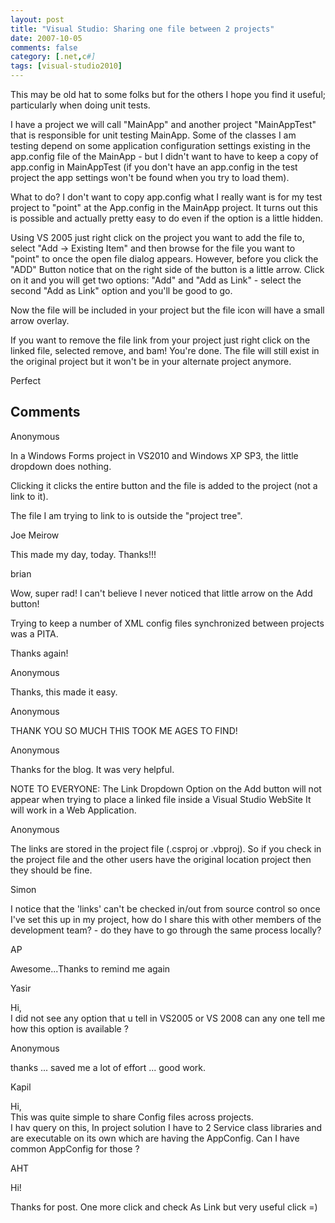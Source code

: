 ```yaml
---
layout: post
title: "Visual Studio: Sharing one file between 2 projects"
date: 2007-10-05
comments: false
category: [.net,c#]
tags: [visual-studio2010]
---
```

This may be old hat to some folks but for the others I hope you find it
useful; particularly when doing unit tests.  

I have a project we will call "MainApp" and another project "MainAppTest" that
is responsible for unit testing MainApp. Some of the classes I am testing
depend on some application configuration settings existing in the app.config
file of the MainApp - but I didn't want to have to keep a copy of app.config
in MainAppTest (if you don't have an app.config in the test project the app
settings won't be found when you try to load them).  

What to do? I don't want to copy app.config what I really want is for my test
project to "point" at the App.config in the MainApp project. It turns out this
is possible and actually pretty easy to do even if the option is a little
hidden.  

Using VS 2005 just right click on the project you want to add the file to,
select "Add -> Existing Item" and then browse for the file you want to
"point" to once the open file dialog appears. However, before you click the
"ADD" Button notice that on the right side of the button is a little arrow.
Click on it and you will get two options: "Add" and "Add as Link" - select the
second "Add as Link" option and you'll be good to go.  

Now the file will be included in your project but the file icon will have a
small arrow overlay.  

If you want to remove the file link from your project just right click on the
linked file, selected remove, and bam! You're done. The file will still exist
in the original project but it won't be in your alternate project anymore.  

Perfect

## Comments

Anonymous

In a Windows Forms project in VS2010 and Windows XP SP3, the little dropdown
does nothing.  

Clicking it clicks the entire button and the file is added to the project (not
a link to it).  

The file I am trying to link to is outside the "project tree".

Joe Meirow

This made my day, today. Thanks!!!

brian

Wow, super rad! I can't believe I never noticed that little arrow on the Add
button!  

Trying to keep a number of XML config files synchronized between projects was
a PITA.  

Thanks again!

Anonymous

Thanks, this made it easy.

Anonymous

THANK YOU SO MUCH THIS TOOK ME AGES TO FIND!

Anonymous

Thanks for the blog. It was very helpful.  

NOTE TO EVERYONE: The Link Dropdown Option on the Add button will not appear
when trying to place a linked file inside a Visual Studio WebSite It will work
in a Web Application.

Anonymous

The links are stored in the project file (.csproj or .vbproj). So if you check
in the project file and the other users have the original location project
then they should be fine.

Simon

I notice that the 'links' can't be checked in/out from source control so once
I've set this up in my project, how do I share this with other members of the
development team? - do they have to go through the same process locally?

AP

Awesome...Thanks to remind me again

Yasir

Hi,  
I did not see any option that u tell in VS2005 or VS 2008 can any one tell me
how this option is available ?

Anonymous

thanks ... saved me a lot of effort ... good work.

Kapil

Hi,  
This was quite simple to share Config files across projects.  
I hav query on this, In project solution I have to 2 Service class libraries
and are executable on its own which are having the AppConfig. Can I have
common AppConfig for those ?

AHT

Hi!  

Thanks for post. One more click and check As Link but very useful click =)
